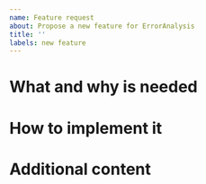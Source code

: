 ```yaml
---
name: Feature request
about: Propose a new feature for ErrorAnalysis
title: ''
labels: new feature
---
```

# What and why is needed

# How to implement it

# Additional content
